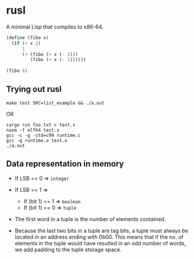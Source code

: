 # rusl

A minimal Lisp that compiles to x86-64.

```scheme
(define (fibo x)
  (if (< x 2)
      1
      (+ (fibo (+ x (- 2)))
         (fibo (+ x (- 1))))))
         
(fibo 6)
```

## Trying out rusl

```shell
make test SRC=list_example && ./a.out
```

OR

```shell
cargo run foo.txt > test.s
nasm -f elf64 test.s
gcc -c -g -std=c99 runtime.c
gcc -g runtime.o test.o
./a.out
```

## Data representation in memory

- If LSB == 0 => ```integer```
- If LSB == 1 =>
   - If (bit 1) == 1 => ```boolean```
   - If (bit 1) == 0 => ```tuple```


- The first word in a tuple is the number of elements contained.
- Because the last two bits in a tuple are tag bits, a tuple must
  always be located in an address ending with 0b00. This means that if
  the no. of elements in the tuple would have resulted in an odd
  number of words, we add padding to the tuple storage space.
